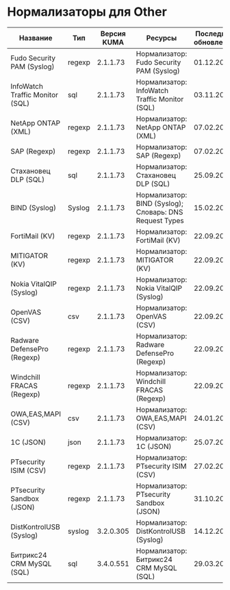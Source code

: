 # Нормализаторы для Other

|Название                                   |Тип   |Версия KUMA|Ресурсы                                                                                                                                                                         |Последнее обновление|
|-------------------------------------------|------|-----------|--------------------------------------------------------------------------------------------------------------------------------------------------------------------------------|--------------------|
|Fudo Security PAM (Syslog)                 |regexp|2.1.1.73   |Нормализатор: Fudo Security PAM (Syslog)                                                                                                                                        |01.12.2022          |
|InfoWatch Traffic Monitor (SQL)            |sql   |2.1.1.73   |Нормализатор: InfoWatch Traffic Monitor (SQL)                                                                                                                                   |03.11.2022          |
|NetApp ONTAP (XML)                         |regexp|2.1.1.73   |Нормализатор: NetApp ONTAP (XML)                                                                                                                                                |07.02.2023          |
|SAP (Regexp)                               |regexp|2.1.1.73   |Нормализатор: SAP (Regexp)                                                                                                                                                      |07.02.2023          |
|Стахановец DLP (SQL)                       |sql   |2.1.1.73   |Нормализатор: Стахановец DLP (SQL)                                                                                                                                              |25.09.2023          |
|BIND (Syslog)                              |Syslog|2.1.1.73   |Нормализатор: BIND (Syslog); Словарь: DNS Request Types                                                                                                                         |15.02.2024          |
|FortiMail (KV)                             |regexp|2.1.1.73   |Нормализатор: FortiMail (KV)                                                                                                                                                    |22.09.2022          |
|MITIGATOR (KV)                             |regexp|2.1.1.73   |Нормализатор: MITIGATOR (KV)                                                                                                                                                    |22.09.2022          |
|Nokia VitalQIP (Syslog)                    |regexp|2.1.1.73   |Нормализатор: Nokia VitalQIP (Syslog)                                                                                                                                           |22.09.2022          |
|OpenVAS (CSV)                              |csv   |2.1.1.73   |Нормализатор: OpenVAS (CSV)                                                                                                                                                     |22.09.2022          |
|Radware DefensePro (Regexp)                |regexp|2.1.1.73   |Нормализатор: Radware DefensePro (Regexp)                                                                                                                                       |22.09.2022          |
|Windchill FRACAS (Regexp)                  |regexp|2.1.1.73   |Нормализатор: Windchill FRACAS (Regexp)                                                                                                                                         |22.09.2022          |
|OWA,EAS,MAPI (CSV)                         |csv   |2.1.1.73   |Нормализатор: OWA,EAS,MAPI (CSV)                                                                                                                                                |24.01.2023          |
|1C (JSON)                                  |json  |2.1.1.73   |Нормализатор: 1C (JSON)                                                                                                                                                         |25.07.2023          |
|PTsecurity ISIM (CSV)                      |regexp|2.1.1.73   |Нормализатор: PTsecurity ISIM (CSV)                                                                                                                                             |27.02.2023          |
|PTsecurity Sandbox (JSON)                  |regexp|2.1.1.73   |Нормализатор: PTsecurity Sandbox (JSON)                                                                                                                                         |31.10.2022          |
|DistKontrolUSB (Syslog)                    |syslog|3.2.0.305  |Нормализатор: DistKontrolUSB (Syslog)                                                                                                                                           |14.12.2024          |
|Битрикс24 CRM MySQL (SQL)                  |sql   |3.4.0.551  |Нормализатор: Битрикс24 CRM MySQL (SQL)                                                                                                                                         |29.03.2025          |
